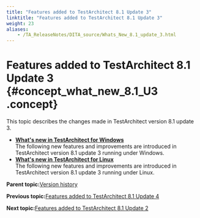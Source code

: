 ```yaml
--- 
title: "Features added to TestArchitect 8.1 Update 3"
linktitle: "Features added to TestArchitect 8.1 Update 3"
weight: 23
aliases: 
    - /TA_ReleaseNotes/DITA_source/Whats_New_8.1_update_3.html
---
```

# Features added to TestArchitect 8.1 Update 3 {#concept_what_new_8.1_U3 .concept}

This topic describes the changes made in TestArchitect version 8.1 update 3.

-   **[What's new in TestArchitect for Windows](../../TA_ReleaseNotes/DITA_source/Whats_New_8.1_update_3_Windows.html)**  
The following new features and improvements are introduced in TestArchitect version 8.1 update 3 running under Windows.
-   **[What's new in TestArchitect for Linux](../../TA_ReleaseNotes/DITA_source/Whats_New_8.1_update_3_Linux.html)**  
The following new features and improvements are introduced in TestArchitect version 8.1 update 3 running under Linux.

**Parent topic:**[Version history](../../TA_ReleaseNotes/DITA_source/Version_History.html)

**Previous topic:**[Features added to TestArchitect 8.1 Update 4](../../TA_ReleaseNotes/DITA_source/Whats_New_8.1_update_4.html)

**Next topic:**[Features added to TestArchitect 8.1 Update 2](../../TA_ReleaseNotes/DITA_source/Whats_New_8.1_update_2.html)

